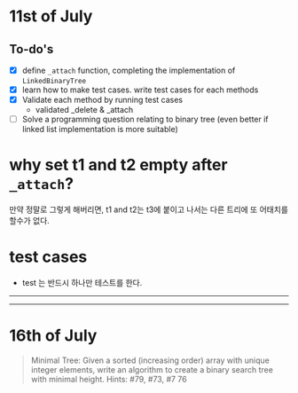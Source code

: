 

# 11st of July

## To-do's
- [X] define `_attach`  function, completing the implementation of `LinkedBinaryTree`
- [X] learn how to make test cases. write test cases for each methods
- [X] Validate each method by running test cases
  - validated _delete & _attach
- [ ] Solve a programming question relating to binary tree (even better if linked list implementation is more suitable)

# why set t1 and t2 empty after `_attach`?
만약 정말로 그렇게 해버리면, t1 and t2는 t3에 붙이고 나서는 다른 트리에 또 어태치를 할수가 없다.

# test cases
- test 는 반드시 하나만 테스트를 한다.
---

---
# 16th of July

> Minimal Tree: Given a sorted (increasing order) array with unique integer elements, write an algorithm
to create a binary search tree with minimal height.
Hints: #79, #73, #7 76

